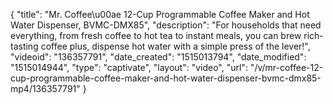 {
    "title": "Mr. Coffee\u00ae 12-Cup Programmable Coffee Maker and Hot Water Dispenser, BVMC-DMX85",
    "description": "For households that need everything, from fresh coffee to hot tea to instant meals, you can brew rich-tasting coffee plus, dispense hot water with a simple press of the lever!",
    "videoid": "136357791",
    "date_created": "1515013794",
    "date_modified": "1515014944",
    "type": "captivate",
    "layout": "video",
    "url": "\/v\/mr-coffee-12-cup-programmable-coffee-maker-and-hot-water-dispenser-bvmc-dmx85-mp4\/136357791"
}